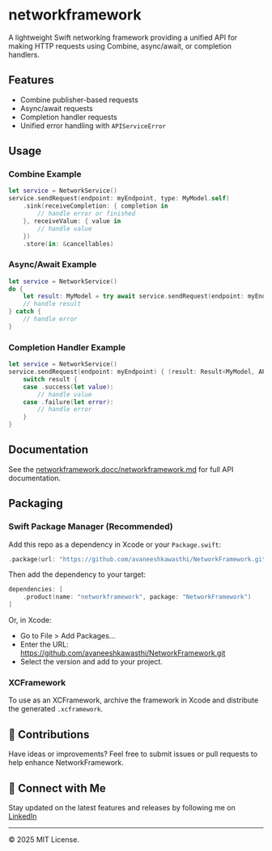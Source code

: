 # networkframework

A lightweight Swift networking framework providing a unified API for making HTTP requests using Combine, async/await, or completion handlers.

## Features
- Combine publisher-based requests
- Async/await requests
- Completion handler requests
- Unified error handling with `APIServiceError`

## Usage

### Combine Example
```swift
let service = NetworkService()
service.sendRequest(endpoint: myEndpoint, type: MyModel.self)
    .sink(receiveCompletion: { completion in
        // handle error or finished
    }, receiveValue: { value in
        // handle value
    })
    .store(in: &cancellables)
```

### Async/Await Example
```swift
let service = NetworkService()
do {
    let result: MyModel = try await service.sendRequest(endpoint: myEndpoint)
    // handle result
} catch {
    // handle error
}
```

### Completion Handler Example
```swift
let service = NetworkService()
service.sendRequest(endpoint: myEndpoint) { (result: Result<MyModel, APIServiceError>) in
    switch result {
    case .success(let value):
        // handle value
    case .failure(let error):
        // handle error
    }
}
```

## Documentation
See the [networkframework.docc/networkframework.md](networkframework.docc/networkframework.md) for full API documentation.

## Packaging

### Swift Package Manager (Recommended)
Add this repo as a dependency in Xcode or your `Package.swift`:

```swift
.package(url: "https://github.com/avaneeshkawasthi/NetworkFramework.git", from: "1.0.0")
```

Then add the dependency to your target:

```swift
dependencies: [
    .product(name: "networkframework", package: "NetworkFramework")
]
```

Or, in Xcode:
- Go to File > Add Packages...
- Enter the URL: https://github.com/avaneeshkawasthi/NetworkFramework.git
- Select the version and add to your project.

### XCFramework
To use as an XCFramework, archive the framework in Xcode and distribute the generated `.xcframework`.

## 🤝 Contributions
Have ideas or improvements? Feel free to submit issues or pull requests to help enhance NetworkFramework.

## 🔗 Connect with Me
Stay updated on the latest features and releases by following me on [LinkedIn](https://www.linkedin.com/in/avaneesh-awasthi-10747659/)

---

© 2025 MIT License.
